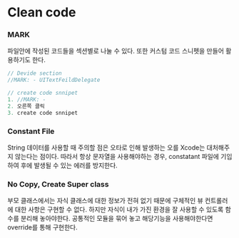 # Clean code

### MARK

파일안에 작성된 코드들을 섹션별로 나눌 수 있다. 또한 커스텀 코드 스니펫을 만들어 활용하기도 한다.

```swift
// Devide section 
//MARK: - UITextFeildDelegate

// create code snnipet
1. //MARK: - 
2. 오른쪽 클릭
3. create code snnipet
```



### Constant File

String 데이터를 사용할 때 주의할 점은 오타로 인해 발생하는 오를 Xcode는 대처해주지 않는다는 점이다. 따라서 항상 문자열을 사용해야하는 경우, constatant 파일에 기입하여 후에 발생될 수 있는 에러를 방지한다.



### No Copy, Create Super class

부모 클래스에서는 자식 클래스에 대한 정보가 전혀 없기 때문에 구체적인 뷰 컨트롤러에 대한 사항은 구현할 수 없다. 하지만 자식이 내가 가진 환경을 잘 사용할 수 있도록 함수를 분리해 놓아야한다. 공통적인 모듈을 묶어 놓고 해당기능을 사용해야한다면 override를 통해 구현한다.

